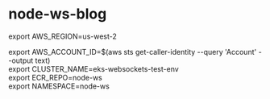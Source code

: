 # node-ws-blog

export AWS_REGION=us-west-2 <br />

export AWS_ACCOUNT_ID=$(aws sts get-caller-identity --query 'Account' --output text) <br />
export CLUSTER_NAME=eks-websockets-test-env <br />
export ECR_REPO=node-ws <br />
export NAMESPACE=node-ws <br />





